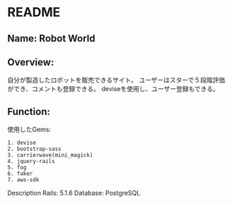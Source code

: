 # README

## Name: Robot World
 
## Overview: 
自分が製造したロボットを販売できるサイト。
ユーザーはスターで５段階評価ができ、コメントも登録できる。
deviseを使用し、ユーザー登録もできる。


## Function:
使用したGems:
```
1. devise
2. bootstrap-sass
3. carrierwave(mini_magick)
4. jquery-rails
5. fog
6. faker
7. aws-sdk
```

Description
Rails: 5.1.6
Database: PostgreSQL
